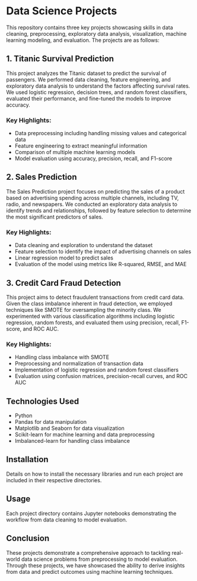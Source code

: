 # Data Science Projects

This repository contains three key projects showcasing skills in data cleaning, preprocessing, exploratory data analysis, visualization, machine learning modeling, and evaluation. The projects are as follows:

## 1. Titanic Survival Prediction

This project analyzes the Titanic dataset to predict the survival of passengers. We performed data cleaning, feature engineering, and exploratory data analysis to understand the factors affecting survival rates. We used logistic regression, decision trees, and random forest classifiers, evaluated their performance, and fine-tuned the models to improve accuracy.

### Key Highlights:
- Data preprocessing including handling missing values and categorical data
- Feature engineering to extract meaningful information
- Comparison of multiple machine learning models
- Model evaluation using accuracy, precision, recall, and F1-score

## 2. Sales Prediction

The Sales Prediction project focuses on predicting the sales of a product based on advertising spending across multiple channels, including TV, radio, and newspapers. We conducted an exploratory data analysis to identify trends and relationships, followed by feature selection to determine the most significant predictors of sales.

### Key Highlights:
- Data cleaning and exploration to understand the dataset
- Feature selection to identify the impact of advertising channels on sales
- Linear regression model to predict sales
- Evaluation of the model using metrics like R-squared, RMSE, and MAE

## 3. Credit Card Fraud Detection

This project aims to detect fraudulent transactions from credit card data. Given the class imbalance inherent in fraud detection, we employed techniques like SMOTE for oversampling the minority class. We experimented with various classification algorithms including logistic regression, random forests, and evaluated them using precision, recall, F1-score, and ROC AUC.

### Key Highlights:
- Handling class imbalance with SMOTE
- Preprocessing and normalization of transaction data
- Implementation of logistic regression and random forest classifiers
- Evaluation using confusion matrices, precision-recall curves, and ROC AUC

## Technologies Used

- Python
- Pandas for data manipulation
- Matplotlib and Seaborn for data visualization
- Scikit-learn for machine learning and data preprocessing
- Imbalanced-learn for handling class imbalance

## Installation

Details on how to install the necessary libraries and run each project are included in their respective directories.

## Usage

Each project directory contains Jupyter notebooks demonstrating the workflow from data cleaning to model evaluation.

## Conclusion

These projects demonstrate a comprehensive approach to tackling real-world data science problems from preprocessing to model evaluation. Through these projects, we have showcased the ability to derive insights from data and predict outcomes using machine learning techniques.
